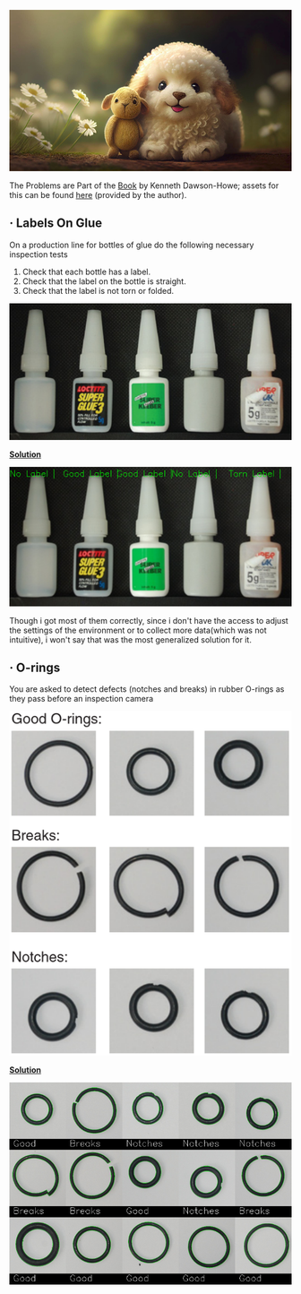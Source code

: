 <a href="https://www.freepik.com/free-photo/young-puppy-sitting-nature-looking-cute-generative-ai_40968144.htm#query=cute%20animal&position=7&from_view=keyword&track=ais"><img src="./images/young-puppy-sitting-nature-looking-cute-generative-ai.jpg"></a>

The Problems are Part of the [Book](https://www.amazon.in/Practical-Introduction-Computer-Imaging-Technology/dp/1118848454) by Kenneth Dawson-Howe;  assets for this can be found [here](https://publications.scss.tcd.ie/book-supplements/A-Practical-Introduction-to-Computer-Vision-with-OpenCV/Problems/) (provided by the author).

## · Labels On Glue

On a production line for bottles of glue do the following necessary inspection tests

1. Check that each bottle has a label.
2. Check that the label on the bottle is straight.
3. Check that the label is not torn or folded.

<img src="./Labels On Glue/problem_banner.png">

<b><a href='./Labels On Glue/main.py'>Solution</a></b>

<img src="./Labels On Glue/result.png">
<br>

Though i got most of them correctly, since i don't have the access to adjust the settings of the environment or to collect more data(which was not intuitive), i won't say that was the most generalized solution for it.

## · O-rings

You are asked to detect defects (notches and breaks) in rubber O-rings as they pass before an inspection camera

<img src="./O-rings/problem_banner.png">

<b><a href='./O-rings/main.py'>Solution</a></b>

<img src="./O-rings/result.png">
